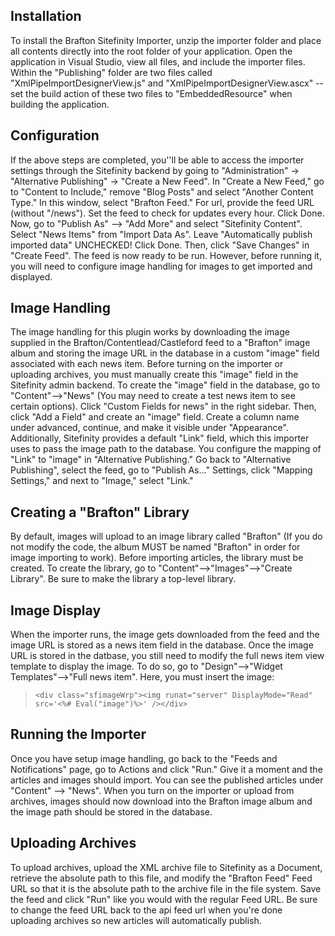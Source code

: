 ## Installation ##

To install the Brafton Sitefinity Importer, unzip the importer folder and place all contents directly into the root folder of your application. Open the application in Visual Studio, view all files, and include the importer files. Within the "Publishing" folder are two files called "XmlPipeImportDesignerView.js" and "XmlPipeImportDesignerView.ascx" -- set the build action of these two files to "EmbeddedResource" when building the application.

## Configuration ##

If the above steps are completed, you''ll be able to access the importer settings through the Sitefinity backend by going to "Administration" -> "Alternative Publishing" -> "Create a New Feed". In "Create a New Feed," go to "Content to Include," remove "Blog Posts" and select "Another Content Type." In this window, select "Brafton Feed." For url, provide the feed URL (without "/news"). Set the feed to check for updates every hour. Click Done. Now, go to "Publish As" --> "Add More" and select "Sitefinity Content". Select "News Items" from "Import Data As". Leave "Automatically publish imported data" UNCHECKED! Click Done. Then, click "Save Changes" in "Create Feed". The feed is now ready to be run. However, before running it, you will need to configure image handling for images to get imported and displayed. 

## Image Handling ##

The image handling for this plugin works by downloading the image supplied in the Brafton/Contentlead/Castleford feed to a "Brafton" image album and storing the image URL in the database in a custom "image" field associated with each news item. Before turning on the importer or uploading archives, you must manually create this "image" field in the Sitefinity admin backend. To create the "image" field in the database, go to "Content"-->"News" (You may need to create a test news item to see certain options). Click "Custom Fields for news" in the right sidebar. Then, click "Add a Field" and create an "image" field. Create a column name under advanced, continue, and make it visible under "Appearance". Additionally, Sitefinity provides a default "Link" field, which this importer uses to pass the image path to the database. You configure the mapping of "Link" to "image" in "Alternative Publishing." Go back to "Alternative Publishing", select the feed, go to "Publish As..." Settings, click "Mapping Settings," and next to "Image," select "Link." 

## Creating a "Brafton" Library ##

By default, images will upload to an image library called "Brafton" (If you do not modify the code, the album MUST be named "Brafton" in order for image importing to work). Before importing articles, the library must be created. To create the library, go to "Content"-->"Images"-->"Create Library". Be sure to make the library a top-level library. 


## Image Display ##

When the importer runs, the image gets downloaded from the feed and the image URL is stored as a news item field in the database. Once the image URL is stored in the datbase, you still need to modify the full news item view template to display the image. To do so, go to "Design"-->"Widget Templates"-->"Full news item". Here, you must insert the image: 

> `<div class="sfimageWrp"><img runat="server" DisplayMode="Read" src='<%# Eval("image")%>' /></div>`

## Running the Importer ##

Once you have setup image handling, go back to the "Feeds and Notifications" page, go to Actions and click "Run." Give it a moment and the articles and images should import. You can see the published articles under "Content" --> "News". When you turn on the importer or upload from archives, images should now download into the Brafton image album and the image path should be stored in the database. 


## Uploading Archives ##

To upload archives, upload the XML archive file to Sitefinity as a Document, retrieve the absolute path to this file, and modify the "Brafton Feed" Feed URL so that it is the absolute path to the archive file in the file system. Save the feed and click "Run" like you would with the regular Feed URL. Be sure to change the feed URL back to the api feed url when you're done uploading archives so new articles will automatically publish. 
 







